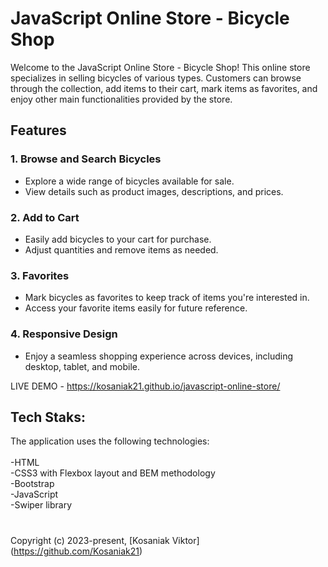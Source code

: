 # JavaScript Online Store - Bicycle Shop

Welcome to the JavaScript Online Store - Bicycle Shop! This online store specializes in selling bicycles of various types. Customers can browse through the collection, add items to their cart, mark items as favorites, and enjoy other main functionalities provided by the store.

## Features

### 1. Browse and Search Bicycles

- Explore a wide range of bicycles available for sale.
- View details such as product images, descriptions, and prices.

### 2. Add to Cart

- Easily add bicycles to your cart for purchase.
- Adjust quantities and remove items as needed.

### 3. Favorites

- Mark bicycles as favorites to keep track of items you're interested in.
- Access your favorite items easily for future reference.

### 4. Responsive Design

- Enjoy a seamless shopping experience across devices, including desktop, tablet, and mobile.

LIVE DEMO - https://kosaniak21.github.io/javascript-online-store/

## Tech Staks:

The application uses the following technologies:<br />
<br />-HTML
<br />-CSS3 with Flexbox layout and BEM methodology
<br />-Bootstrap
<br />-JavaScript
<br />-Swiper library

<div><h1></h1></div>

Copyright (c) 2023-present, [Kosaniak Viktor] (https://github.com/Kosaniak21)
